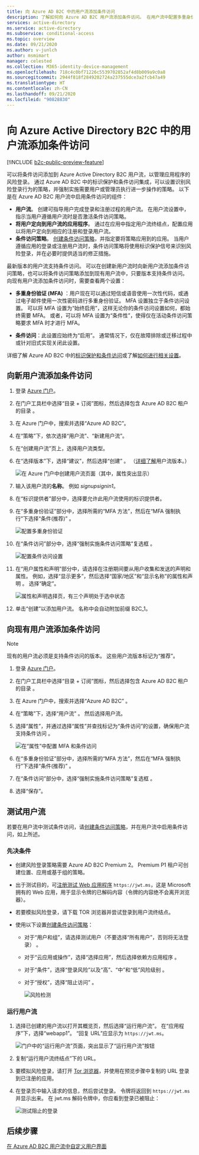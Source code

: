 ```yaml
---
title: 向 Azure AD B2C 中的用户流添加条件访问
description: 了解如何向 Azure AD B2C 用户流添加条件访问。 在用户流中配置多重身份验证 (MFA) 设置和条件访问策略，以强制实施策略并修正风险登录。
services: active-directory
ms.service: active-directory
ms.subservice: conditional-access
ms.topic: overview
ms.date: 09/21/2020
ms.author: v-junlch
author: msmimart
manager: celested
ms.collection: M365-identity-device-management
ms.openlocfilehash: 718c4c0bf71226c5539702852af4d8b009a9c0a8
ms.sourcegitcommit: 2944f818f2849202724a237555dce3a2fcb47a49
ms.translationtype: HT
ms.contentlocale: zh-CN
ms.lasthandoff: 09/21/2020
ms.locfileid: "90828830"
---
```

# <a name="add-conditional-access-to-user-flows-in-azure-active-directory-b2c"></a>向 Azure Active Directory B2C 中的用户流添加条件访问

[!INCLUDE [b2c-public-preview-feature](../../includes/active-directory-b2c-public-preview.md)]

可以将条件访问添加到 Azure Active Directory B2C 用户流，以管理应用程序的风险登录。 通过 Azure AD B2C 中的标识保护和条件访问集成，可以设置识别风险登录行为的策略，并强制实施需要用户或管理员执行进一步操作的策略。 以下是在 Azure AD B2C 用户流中启用条件访问的组件：

- **用户流**。 创建可指导用户完成登录和注册过程的用户流。 在用户流设置中，指示当用户遵循用户流时是否激活条件访问策略。
- **将用户定向到用户流的应用程序**。 通过在应用中指定用户流终结点，配置应用以将用户定向到相应的注册和登录用户流。
- **条件访问策略**。 [创建条件访问策略](conditional-access-identity-protection-setup.md)，并指定要将策略应用到的应用。 当用户遵循应用的登录或注册用户流时，条件访问策略将使用标识保护信号来识别风险登录，并在必要时提供适当的修正措施。

最新版本的用户流支持条件访问。 可以在创建新用户流时向新用户流添加条件访问策略，也可以将条件访问策略添加到现有用户流中，只要版本支持条件访问。 向现有用户流添加条件访问时，需要查看两个设置：

- **多重身份验证 (MFA)** ：用户现在可以通过短信或语音使用一次性代码，或通过电子邮件使用一次性密码进行多重身份验证。 MFA 设置独立于条件访问设置。 可以将 MFA 设置为“始终启用”，这样无论你的条件访问设置如何，都始终需要 MFA。 或者，可以将 MFA 设置为“条件性”，使得仅在活动条件访问策略要求 MFA 时才进行 MFA。

- **条件访问**：此设置应始终为“启用”。 通常情况下，仅在故障排除或迁移过程中或针对旧式实现关闭此设置。

详细了解 Azure AD B2C 中的[标识保护和条件访问](conditional-access-identity-protection-overview.md)或了解[如何进行相关设置](conditional-access-identity-protection-setup.md)。

## <a name="add-conditional-access-to-a-new-user-flow"></a>向新用户流添加条件访问

1. 登录 [Azure 门户](https://portal.azure.cn)。
1. 在门户工具栏中选择“目录 + 订阅”图标，然后选择包含 Azure AD B2C 租户的目录  。
1. 在 Azure 门户中，搜索并选择“Azure AD B2C”。
1. 在“策略”下，依次选择“用户流”、“新建用户流”。
1. 在“创建用户流”页上，选择用户流类型。
1. 在“选择版本”下，选择“建议”，然后选择“创建”  。 （[详细了解](user-flow-versions.md)用户流版本。）

    ![在 Azure 门户中创建用户流页面（其中，属性突出显示）](./media/tutorial-create-user-flows/select-version.png)

1. 输入该用户流的**名称**。 例如 *signupsignin1*。
1. 在“标识提供者”部分中，选择要允许此用户流使用的标识提供者。
2. 在“多重身份验证”部分中，选择所需的“MFA 方法”，然后在“MFA 强制执行”下选择“条件(推荐)”   。
 
   ![配置多重身份验证](./media/conditional-access-user-flow/configure-mfa.png)

1. 在“条件访问”部分中，选择“强制实施条件访问策略”复选框 。

   ![配置条件访问设置](./media/conditional-access-user-flow/configure-conditional-access.png)

1. 在“用户属性和声明”部分中，请选择在注册期间要从用户收集和发送的声明和属性。 例如，选择“显示更多”，然后选择“国家/地区”和“显示名称”的属性和声明  。 选择“确定”。 

    ![属性和声明选择页，有三个声明处于选中状态](./media/conditional-access-user-flow/configure-user-attributes-claims.png)

1. 单击“创建”以添加用户流。 名称中会自动附加前缀 B2C_1。

## <a name="add-conditional-access-to-an-existing-user-flow"></a>向现有用户流添加条件访问

> [!NOTE]
> 现有的用户流必须是支持条件访问的版本。 这些用户流版本标记为“推荐”。

1. 登录 [Azure 门户](https://portal.azure.cn)。

1. 在门户工具栏中选择“目录 + 订阅”图标，然后选择包含 Azure AD B2C 租户的目录  。

1. 在 Azure 门户中，搜索并选择“Azure AD B2C”  。

1. 在“策略”下，选择“用户流” 。 然后选择用户流。

1. 选择“属性”，并通过选择“属性”并查找标记为“条件访问”的设置，确保用户流支持条件访问  。
 
   ![在“属性”中配置 MFA 和条件访问](./media/conditional-access-user-flow/add-conditional-access.png)

1. 在“多重身份验证”部分中，选择所需的“MFA 方法”，然后在“MFA 强制执行”下选择“条件(推荐)”   。
 
1. 在“条件访问”部分中，选择“强制实施条件访问策略”复选框 。

1. 选择“保存”。

## <a name="test-the-user-flow"></a>测试用户流

若要在用户流中测试条件访问，请[创建条件访问策略](conditional-access-identity-protection-setup.md)，并在用户流中启用条件访问，如上所述。 

### <a name="prerequisites"></a>先决条件

- 创建风险登录策略需要 Azure AD B2C Premium 2。 Premium P1 租户可创建位置、应用或基于组的策略。
- 出于测试目的，可[注册测试 Web 应用程序](tutorial-register-applications.md) `https://jwt.ms`，这是 Microsoft 拥有的 Web 应用，用于显示令牌的已解码内容（令牌的内容绝不会离开浏览器）。 
- 若要模拟风险登录，请下载 TOR 浏览器并尝试登录到用户流终结点。
- 使用以下设置[创建条件访问策略](conditional-access-identity-protection-setup.md)：
   
   - 对于“用户和组”，请选择测试用户（不要选择“所有用户”，否则将无法登录） 。
   - 对于“云应用或操作”，选择“选择应用”，然后选择依赖方应用程序 。
   - 对于“条件”，选择“登录风险”以及“高”、“中”和“低”风险级别   。
   - 对于“授权”，选择“阻止访问” 。

      ![风险检测](./media/conditional-access-identity-protection-setup/test-conditional-access-policy.png)

### <a name="run-the-user-flow"></a>运行用户流

1. 选择已创建的用户流以打开其概览页，然后选择“运行用户流”。 在“应用程序”下，选择“webapp1”。 “回复 URL”应显示为 `https://jwt.ms`。

   ![门户中的“运行用户流”页面，突出显示了“运行用户流”按钮](./media/tutorial-create-user-flows/signup-signin-run-now.PNG)

1. 复制“运行用户流终结点”下的 URL。

1. 要模拟风险登录，请打开 [Tor 浏览器](https://www.torproject.org/download/)，并使用在预览步骤中复制的 URL 登录到已注册的应用。

1. 在登录页中输入请求的信息，然后尝试登录。 令牌将返回到 `https://jwt.ms` 并显示出来。 在 jwt.ms 解码令牌中，你应看到登录已被阻止：

   ![测试阻止的登录](./media/conditional-access-identity-protection-setup/test-blocked-sign-in.png)

## <a name="next-steps"></a>后续步骤

[在 Azure AD B2C 用户流中自定义用户界面](customize-ui-overview.md)

